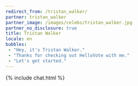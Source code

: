 ```yaml
---
redirect_from: /tristan_walker/
partner: tristan_walker
partner_image: /images/celebs/tristan_walker.jpg
partner_no_disclosure: true
title: Tristan Walker
locale: en
bubbles:
 - "Hey, it's Tristan Walker."
 - "Thanks for checking out HelloVote with me."
 - "Let's get started."
---
```

{% include chat.html %}
